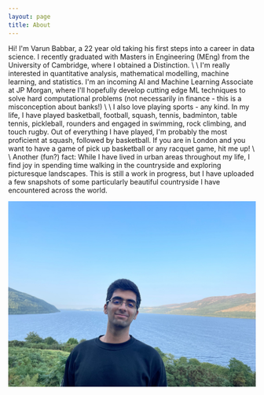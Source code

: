 ```yaml
---
layout: page
title: About
---
```


Hi! I'm Varun Babbar, a 22 year old taking his first steps into a career in data science. I recently graduated with Masters in Engineering (MEng) from the University of Cambridge, where I obtained a Distinction.
\\
\\
I'm really interested in quantitative analysis, mathematical modelling, machine learning, and statistics. I'm an incoming AI and Machine Learning Associate at JP Morgan, where I'll hopefully develop cutting edge ML techniques to solve hard computational problems (not necessarily in finance - this is a misconception about banks!)
\\
\\
I also love playing sports - any kind. In my life, I have played basketball, football, squash, tennis, badminton, table tennis, pickleball, rounders and engaged in swimming, rock climbing, and touch rugby. Out of everything I have played, I'm probably the most proficient at squash, followed by basketball. If you are in London and you want to have a game of pick up basketball or any racquet game, hit me up!
\\
\\
Another (fun?) fact: While I have lived in urban areas throughout my life, I find joy in spending time walking in the countryside and exploring picturesque landscapes. This is still a work in progress, but I have uploaded a few snapshots of some particularly beautiful countryside I have encountered across the world. 

![Alt text](/pictures/me.jpeg?raw=true)
